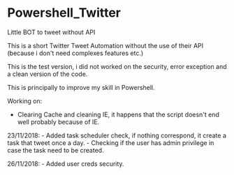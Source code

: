 # Powershell_Twitter
Little BOT to tweet without API

This is a short Twitter Tweet Automation without the use of their API (because i don't need complexes features etc.)

This is the test version, i did not worked on the security, error exception and a clean version of the code.

This is principally to improve my skill in Powershell.

Working on: 

- Clearing Cache and cleaning IE, it happens that the script doesn't end well probably because of IE.

23/11/2018: - Added task scheduler check, if nothing correspond, it create a task that tweet once a day.
            - Checking if the user has admin privilege in case the task need to be created.
            
            
26/11/2018: - Added user creds security.
